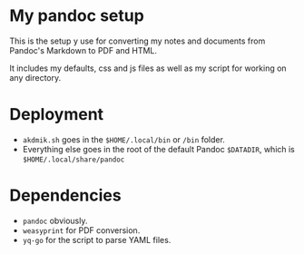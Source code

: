 # My pandoc setup

This is the setup y use for converting my notes and documents from Pandoc's Markdown 
to PDF and HTML.

It includes my defaults, css and js files as well as my script for 
working on any directory.

# Deployment

* `akdmik.sh` goes in the `$HOME/.local/bin` or `/bin` folder.
* Everything else goes in the root of the default Pandoc `$DATADIR`, 
  which is `$HOME/.local/share/pandoc`

# Dependencies

* `pandoc` obviously.
* `weasyprint` for PDF conversion.
* `yq-go` for the script to parse YAML files.
